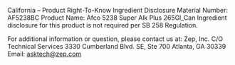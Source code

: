  
 
 
California – Product Right-To-Know Ingredient Disclosure 
Material Number: AF5238BC 
Product Name: Afco 5238 Super Alk Plus 265Gl_Can 
Ingredient disclosure for this product is not required per SB 258 Regulation. 
 
For additional information or question, please contact us at: 
Zep, Inc. 
C/O Technical Services 
3330 Cumberland Blvd. SE, Ste 700 
Atlanta, GA 30339 
Email: asktech@zep.com 
 
 
 
 

